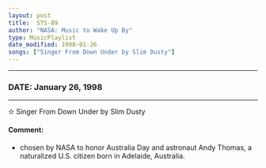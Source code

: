 ```yaml
---
layout: post
title:  STS-89
author: "NASA: Music to Wake Up By"
type: MusicPlaylist
date_modified: 1998-01-26
songs: ["Singer From Down Under by Slim Dusty"]
---
```


----
### DATE: January 26, 1998
----
✫ Singer From Down Under by Slim Dusty

#### Comment:
* chosen by NASA to honor Australia Day and astronaut Andy Thomas, a naturalized U.S. citizen born in Adelaide, Australia.



<br/>
<center>
	<a target="_blank"
	   href="https://twitter.com/intent/tweet?hashtags=Space,NASA,Playlist,NASAWakeupCalls,SpaceProgram&text={{ page.author}}, '{{ page.songs.first }}' {{ page.title }}, {{ page.date | date: '%B %d, %Y' }}. {{ site.url }}{{ page.url }}&via=nasawakeupcalls"><i class="fab fa-twitter" alt="Tweet this page" style="font-size: 1.3em;"></i></a>
	&nbsp; 	<i class="fas fa-user-astronaut" style="font-size: 1.5em;"></i> &nbsp;
    <a type="amzn" search="'Singer From Down Under by Slim Dusty'" category="popular music">
    <i class="fab fa-amazon" style="font-size: 1.3em;"></i></a>
</center>
